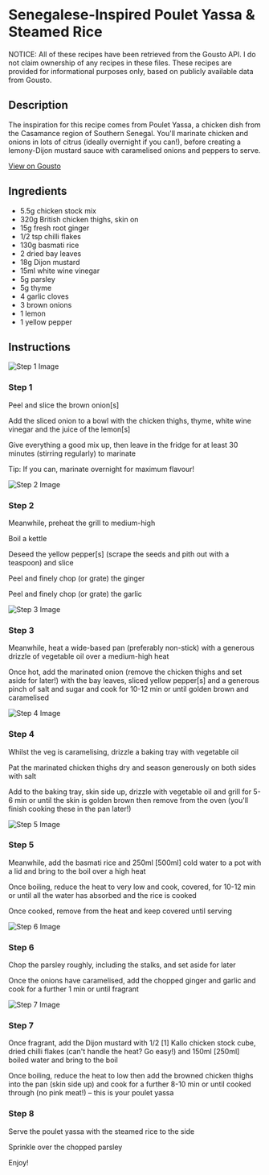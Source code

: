 # Senegalese-Inspired Poulet Yassa & Steamed Rice

NOTICE: All of these recipes have been retrieved from the Gousto API. I do not claim ownership of any recipes in these files. These recipes are provided for informational purposes only, based on publicly available data from Gousto.

## Description

The inspiration for this recipe comes from Poulet Yassa, a chicken dish from the Casamance region of Southern Senegal. You'll marinate chicken and onions in lots of citrus (ideally overnight if you can!), before creating a lemony-Dijon mustard sauce with caramelised onions and peppers to serve.


[View on Gousto](https://www.gousto.co.uk/recipes/cookbook/senegalese-inspired-poulet-yassa-steamed-rice)

## Ingredients

- 5.5g chicken stock mix
- 320g British chicken thighs, skin on
- 15g fresh root ginger
- 1/2 tsp chilli flakes
- 130g basmati rice
- 2 dried bay leaves
- 18g Dijon mustard
- 15ml white wine vinegar
- 5g parsley
- 5g thyme
- 4 garlic cloves
- 3 brown onions
- 1 lemon
- 1 yellow pepper

## Instructions

![Step 1 Image](https://production-media.gousto.co.uk/cms/recipe-step-image/Step-1-1602083939251-x200.jpg)

### Step 1

Peel and slice the brown onion<span class="text-danger">[s]</span>

Add the sliced onion to a bowl with the chicken thighs, thyme, white wine vinegar and the juice of the lemon<span class="text-danger">[s]</span>

Give everything a good mix up, then leave in the fridge for at least 30 minutes (stirring regularly) to marinate

Tip: If you can, marinate overnight for maximum flavour!

![Step 2 Image](https://production-media.gousto.co.uk/cms/recipe-step-image/Step-2-1602084044996-x200.jpg)

### Step 2

Meanwhile, preheat the grill to medium-high

Boil a kettle

Deseed the yellow pepper<span class="text-danger">[s]</span> (scrape the seeds and pith out with a teaspoon) and slice

Peel and finely chop (or grate) the ginger

Peel and finely chop (or grate) the garlic

![Step 3 Image](https://production-media.gousto.co.uk/cms/recipe-step-image/Step-3-1602084072004-x200.jpg)

### Step 3

Meanwhile, heat a wide-based pan (preferably non-stick) with a generous drizzle of vegetable oil over a medium-high heat

Once hot, add the marinated onion (remove the chicken thighs and set aside for later!) with the bay leaves, sliced yellow pepper<span class="text-danger">[s] </span>and a generous pinch of salt and sugar<span class="text-danger"> </span>and cook for 10-12 min or until golden brown and caramelised

![Step 4 Image](https://production-media.gousto.co.uk/cms/recipe-step-image/Step-4-1602084097058-x200.jpg)

### Step 4

Whilst the veg is caramelising, drizzle a baking tray with vegetable oil

Pat the marinated chicken thighs dry and season generously on both sides with salt

Add to the baking tray, skin side up, drizzle with vegetable oil and grill for 5-6 min or until the skin is golden brown then remove from the oven (you'll finish cooking these in the pan later!)

![Step 5 Image](https://production-media.gousto.co.uk/cms/recipe-step-image/Step-5-1602084185816-x200.jpg)

### Step 5

Meanwhile, add the basmati rice and 250ml <span class="text-danger">[500ml] </span>cold water to a pot with a lid and bring to the boil over a high heat

Once boiling, reduce the heat to very low and cook, covered, for 10-12 min or until all the water has absorbed and the rice is cooked

Once cooked, remove from the heat and keep covered until serving

![Step 6 Image](https://production-media.gousto.co.uk/cms/recipe-step-image/Step-6-1602084202818-x200.jpg)

### Step 6

Chop the parsley roughly, including the stalks, and set aside for later

Once the onions have caramelised, add the chopped ginger and garlic and cook for a further 1 min or until fragrant

![Step 7 Image](https://production-media.gousto.co.uk/cms/recipe-step-image/Step-7-1602084214542-x200.jpg)

### Step 7

Once fragrant, add the Dijon mustard with 1/2 <span class="text-danger">[1]</span> Kallo chicken stock cube, dried chilli flakes (can't handle the heat? Go easy!) and 150ml<span class="text-danger"> [250ml] </span>boiled water and bring to the boil

Once boiling, reduce the heat to low then add the browned chicken thighs into the pan (skin side up) and cook for a further 8-10 min or until cooked through (no pink meat!) – this is your poulet yassa

### Step 8

Serve the poulet yassa with the steamed rice to the side

Sprinkle over the chopped parsley

Enjoy!

